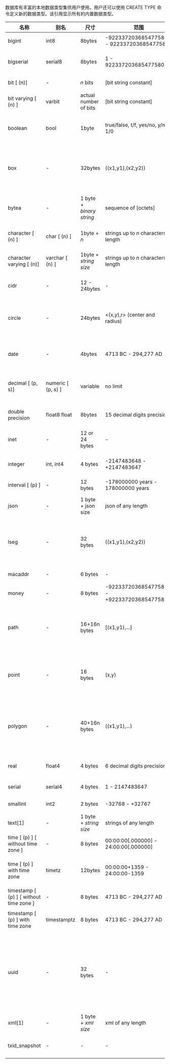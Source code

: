 数据库有丰富的本地数据类型集供用户使用。用户还可以使用 CREATE TYPE 命令定义新的数据类型。该引用显示所有的内置数据类型。

|          名称         | 别名          | 尺寸             | 范围                        |               描述                    |
| ------------------ | ------------- | ---------------- | ------------------------ | --------------------------------- |
|   bigint      | int8      | 8bytes      | -9223372036854775808 - 9223372036854775807      |  大范围整数      |
|    bigserial       | serial8       | 8bytes        | 1 - 9223372036854775807                       |    大的自动增量整数    |
|     bit [ (n)]        |      -         | *n* bits         | [bit string constant]     |       固定长度位串         |
|  bit varying [ (n) ]       | varbit      | actual   number of bits    | [bit   string constant]      |    可变长度位串             |
|    boolean          | bool      | 1byte          | true/false,   t/f, yes/no, y/n, 1/0              |    逻辑布尔（true / false）|
|   box             |        -      | 32bytes         | ((x1,y1),(x2,y2))          |   平面中的矩形框，分配键列中不允许  |
|  bytea        |   -     | 1 byte + *binary string* | sequence   of [octets]    | 可变长度二进制字符串        |
|   character [ (n) ]    | char   [ (n) ]       | 1byte + *n*             | strings up to *n* characters in length         |  定长的空白填充    |
|   character  varying [ (n)]   | varchar   [ (n) ]    | 1byte + *string size*   | strings up to *n* characters in length   |   受限的可变长度        |
|    cidr   |       -     | 12 - 24bytes           |           -          |    IPv4 和 IPv6 网络     |
|   circle    |    -   | 24bytes       | <(x,y),r>   (center and radius)      |           平面的圆，不允许在分配键列中            |
| date   |     -      | 4bytes                  | 4713 BC - 294,277 AD         |                日历日期（年，月，日）                |
| decimal [ (p, s)]     | numeric   [ (p, s) ] | variable      | no   limit           |        用户指定的精度，精确                 |
| double   precision    | float8   float       | 8bytes      | 15   decimal digits precision        |     可变精度，不精确                   |
|  inet         |               -       | 12  or 24 bytes           |       -       | IPv4 或 IPv6 网络地址               |
|  integer    | int,   int4          | 4 bytes     | -2147483648 - +2147483647      |    通常选择整数类型                   |
|  interval   [ (p) ]             |     -    | 12 bytes                 | -178000000 years - 178000000 years     |      时间跨度             |
|   json    |        -    | 1 byte + json size       | json   of any length    |                  不受限制的可变长度     |
|  lseg     |       -               | 32 bytes                 | ((x1,y1),(x2,y2))                                |          平面中的线段，分配键列中不允许     |
|  macaddr    |      -   | 6 bytes                  |    -           |    MAC 地址                      |
|  money        |          -       | 8 bytes                  | -92233720368547758.08 -  +92233720368547758.07 |      货币金额                       |
| path        |       -     | 16+16n  bytes             | [(x1,y1),...]     |       平面上的几何路径，分布关键列中不允许        |
|  point     |          -    | 16 bytes                 | (x,y)           |        平面上的几何点，分布关键列中不允许        |
| polygon    |            -          | 40+16n  bytes             | ((x1,y1),...)            |    在平面中封闭的几何路径，分配关键列中不允许     |
| real    | float4      | 4 bytes        | 6   decimal digits precision     |  可变精度，不准确                   |
|   serial      | serial4       | 4 bytes       | 1 - 2147483647             |     自动增量整数                     |
| smallint     | int2     | 2 bytes     | -32768 - +32767            |    小范围整数                      |
|   text[1]     | -       | 1 byte + *string size*   | strings   of any length      |          变量无限长                      |
|   time   [ (p) ] [ without time zone ]    |   -    | 8 bytes    | 00:00:00[.000000]   - 24:00:00[.000000]          |   时间只有一天                     |
|       time   [ (p) ] with time zone       | timetz   | 12bytes    | 00:00:00+1359 - 24:00:00-1359      |    时间只有一天，带时区                 |
| timestamp   [ (p) ] [ without time zone ] |     -  | 8 bytes    | 4713  BC - 294,277 AD        |       日期和时间                      |
|    timestamp   [ (p) ] with time zone     | timestamptz          | 8 bytes      | 4713  BC - 294,277 AD       |  日期和时间，带时区                  |
|   uuid        |    -   | 32 bytes     |        -            | 根据 RFC 4122，ISO / IEC 9834-8：2005的通用唯一标识符 |
|    xml[1]      |   -          | 1 byte + *xml size*      | xml   of any length       |     变量无限长                      |
|    txid_snapshot       |    -     |           -        |     -    |     用户级事务 ID 快照                   |
